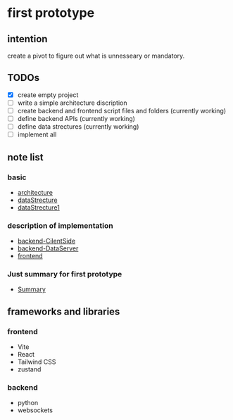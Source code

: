 # first prototype
## intention
 create a pivot to figure out what is unnesseary or mandatory.

## TODOs
- [x] create empty project
- [ ] write a simple architecture discription
- [ ] create backend and frontend script files and folders (currently working)
- [ ] define backend APIs (currently working)
- [ ] define data strectures (currently working)
- [ ] implement all 

## note list
### basic
- [architecture](note/architecture.md)
- [dataStrecture](note/dataStrecture.md)
- [dataStrecture1](note/dataStrecture1.md)
### description of implementation
- [backend-CilentSide](note/backendClientSide.md)
- [backend-DataServer](note/backendDataServer/home.md)
- [frontend](note/frontend.md)
### Just summary for first prototype
- [Summary](note/Summary.md)

## frameworks and libraries
### frontend
- Vite
- React
- Tailwind CSS
- zustand

### backend
- python
- websockets